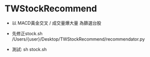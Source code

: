 # TWStockRecommend

- 以 MACD黃金交叉 / 成交量爆大量 為篩選台股

- 先修正stock.sh /Users/{user}/Desktop/TWStockRecommend/recommendator.py

- 測試: sh stock.sh

